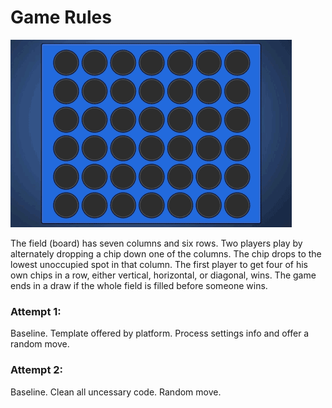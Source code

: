 # Game Rules
![four-in-a-row-objectives-line-up.gif](four-in-a-row-objectives-line-up.gif)

The field (board) has seven columns and six rows. Two players play by alternately dropping a chip down one of the columns. The chip drops to the lowest unoccupied spot in that column. The first player to get four of his own chips in a row, either vertical, horizontal, or diagonal, wins. The game ends in a draw if the whole field is filled before someone wins.

### Attempt 1:
Baseline. Template offered by platform. Process settings info and offer a random move.

 
 ### Attempt 2:
 Baseline. Clean all uncessary code. Random move.
